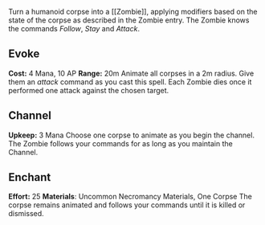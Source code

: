 Turn a humanoid corpse into a [[Zombie]], applying modifiers based on the state of the corpse as described in the Zombie entry. The Zombie knows the commands *Follow*, *Stay* and *Attack*.
## Evoke
**Cost:** 4 Mana, 10 AP
**Range:** 20m
Animate all corpses in a 2m radius.
Give them an *attack* command as you cast this spell. Each Zombie dies once it performed one attack against the chosen target.
## Channel
**Upkeep:** 3 Mana
Choose one corpse to animate as you begin the channel. The Zombie follows your commands for as long as you maintain the Channel.

## Enchant
**Effort:** 25
**Materials**: Uncommon Necromancy Materials, One Corpse
The corpse remains animated and follows your commands until it is killed or dismissed.